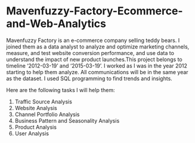 # Mavenfuzzy-Factory-Ecommerce-and-Web-Analytics
Mavenfuzzy Factory is an e-commerce company selling teddy bears. I joined them as a data analyst to analyze and optimize marketing channels, measure, and test website conversion performance, and use data to understand the impact of new product launches.This project belongs to timeline ‘2012-03-19’ and ‘2015-03-19’. I worked as I was in the year 2012 starting to help them analyze. All communications will be in the same year as the dataset. I used SQL programming to find trends and insights.

Here are the following tasks I will help them:
1. Traffic Source Analysis
2. Website Analysis
3. Channel Portfolio Analysis
4. Business Pattern and Seasonality Analysis
5. Product Analysis
6. User Analysis
